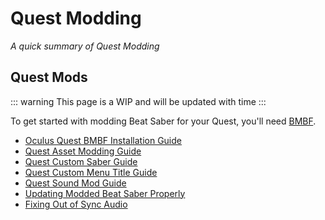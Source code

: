 # Quest Modding
_A quick summary of Quest Modding_

## Quest Mods
::: warning
This page is a WIP and will be updated with time
:::

To get started with modding Beat Saber for your Quest, you'll need [BMBF](https://github.com/kihecido/BMBF/releases). 
* [Oculus Quest BMBF Installation Guide](https://bsaber.com/oculus-quest-custom-songs/)
* [Quest Asset Modding Guide](https://github.com/sc2ad/beat-saber-community-wiki/blob/master/asset-modding-guide.md)
* [Quest Custom Saber Guide](https://github.com/RedBrumbler/BMBFCustomSabers/wiki/Saber-Guide)
* [Quest Custom Menu Title Guide](https://github.com/RedBrumbler/BMBFCustomSabers/wiki/Beat-Saber-Logo-Guide)
* [Quest Sound Mod Guide](https://github.com/RedBrumbler/BMBFCustomSabers/wiki/Sound-mod-Guide)
* [Updating Modded Beat Saber Properly](https://www.reddit.com/r/OculusQuest/comments/citjsx/how_to_update_modded_beat_saber_properly_without/)
* [Fixing Out of Sync Audio](https://bsaber.com/quest-out-of-sync/)
